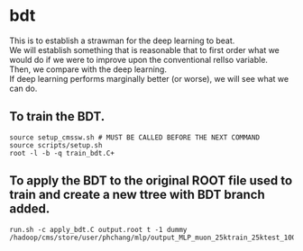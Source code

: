 # bdt

This is to establish a strawman for the deep learning to beat.  
We will establish something that is reasonable that to first order what we would do if we were to improve upon the conventional relIso variable.  
Then, we compare with the deep learning.  
If deep learning performs marginally better (or worse), we will see what we can do. 

## To train the BDT.

    source setup_cmssw.sh # MUST BE CALLED BEFORE THE NEXT COMMAND
    source scripts/setup.sh
    root -l -b -q train_bdt.C+

## To apply the BDT to the original ROOT file used to train and create a new ttree with BDT branch added.

    run.sh -c apply_bdt.C output.root t -1 dummy /hadoop/cms/store/user/phchang/mlp/output_MLP_muon_25ktrain_25ktest_1000epoch_julianOriginal.root
